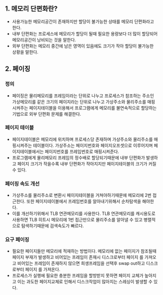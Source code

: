 ## 1. 메모리 단편화란? 
* 사용가능한 메모리공간이 존재하지만 할당이 불가능한 상태를 메모리 단편화라고 한다.
* 내부 단편화는 프로세스에 메모리가 할당이 될때 필요한 용량보다 더 많이 할당되어 
메모리공간이 낭비되는 것을 말한다. 
* 외부 단편화는 메모리 중간에 남은 영역이 있음에도 크기가 작아 할당이 불가능한 상황을 말한다.

## 2. 페이징
### 정의
* 페이징은 물리메모리를 프레임이라는 단위로 나누고 프로세스가 참조하는 주소인 가상메모리를
같은 크기의 페이지라는 단위로 나누고 가상주소와 물리주소를 매핑시켜주는 페이지테이블을 이용해서
프로그램에게 메모리를 불연속적으로 할당하는 기법으로 외부 단편화 문제를 해결한다.

### 페이지 테이블
* 페이지테이블은 메모리에 위치하며 프로세스당 존재하며 가상주소와 물리주소를 매핑시켜주는 테이블이다.
  가상주소는 페이지번호와 페이지오프셋으로 이루어지며 페이지테이블에서는 페이지번호를
  프레임번호로 매핑시켜준다.
* 프로그램에게 물리메모리 프레임의 정수배로 할당되기때문에 내부 단편화가 발생하고 페이지 크기가
  작을수록 내부 단편화가 작아지지만 페이지테이블의 크기가 커질 수 있다.


### 페이징 속도 개선
* 가상주소를 물리주소로 변환시 페이지테이블을 거쳐야하기때문에 메모리에 2번 접근한다. 
또한 페이지테이블에서 프레임번호를 알아내기위해서 순차탐색을 해야한다.
* 이를 개선하기위해서 TLB 연관메모리를 사용한다. 
TLB 연관메모리를 캐시용도로 사용하면 TLB 히트시 메모리에 1번 접근만으로 물리주소를 알아낼 수 있고
병렬적으로 탐색하기때문에 검색속도가 빠르다.

### 요구 페이징
* 필요한 페이지들만 메모리에 적재하는 방법이다. 
메모리에 없는 페이지가 참조될때 페이지 부재가 발생하고 비어있는 프레임이 존재시 디스크로부터 페이지
를 가져오고 비어있는 프레임이 존재하지 않으면 희생프레임을 선택후 swap out하고 디스크로부터 페이지
를 가져온다.
* 프로세스가 실행에 필요한 충분한 프레임을 할방받지 못하면 페이지 교체가 높아지고 이는
과도한 페이지교체로 인해서 디스크작업이 많아지는 스레싱이 발생할 수 있다.